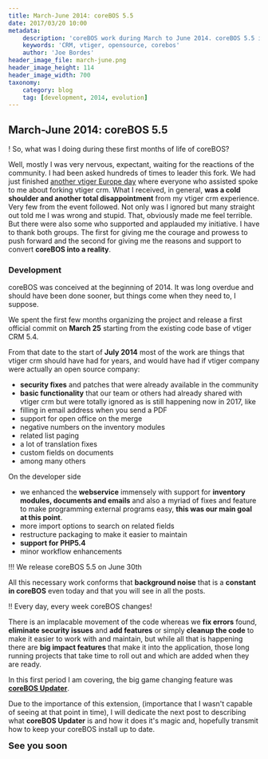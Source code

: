 ```yaml
---
title: March-June 2014: coreBOS 5.5
date: 2017/03/20 10:00
metadata:
    description: 'coreBOS work during March to June 2014. coreBOS 5.5 is released'
    keywords: 'CRM, vtiger, opensource, corebos'
    author: 'Joe Bordes'
header_image_file: march-june.png
header_image_height: 114
header_image_width: 700
taxonomy:
    category: blog
    tag: [development, 2014, evolution]
---
```


## March-June 2014: coreBOS 5.5

 ! So, what was I doing during these first months of life of coreBOS?

Well, mostly I was very nervous, expectant, waiting for the reactions of the community. I had been asked hundreds of times to leader this fork. We had just finished [another vtiger Europe day](http://crmevolutivo.com/doku.php/vtgt2013) where everyone who assisted spoke to me about forking vtiger crm. What I received, in general, **was a cold shoulder and another total disappointment** from my vtiger crm experience. Very few from the event followed. Not only was I ignored but many straight out told me I was wrong and stupid. That, obviously made me feel terrible. But there were also some who supported and applauded my initiative. I have to thank both groups. The first for giving me the courage and prowess to push forward and the second for giving me the reasons and support to convert **coreBOS into a reality**.

### Development

coreBOS was conceived at the beginning of 2014. It was long overdue and should have been done sooner, but things come when they need to, I suppose.

We spent the first few months organizing the project and release a first official commit on **March 25** starting from the existing code base of vtiger CRM 5.4.

From that date to the start of **July 2014** most of the work are things that vtiger crm should have had for years, and would have had if vtiger company were actually an open source company:

 - **security fixes** and patches that were already available in the community
 - **basic functionality** that our team or others had already shared with vtiger crm but were totally ignored as is still happening now in 2017, like
 - filling in email address when you send a PDF
 - support for open office on the merge
 - negative numbers on the inventory modules 
 - related list paging
 - a lot of translation fixes
 - custom fields on documents
 - among many others

On the developer side

 - we enhanced the **webservice** immensely with support for **inventory modules, documents and emails** and also a myriad of fixes and feature to make programming external programs easy, **this was our main goal at this point**.
 - more import options to search on related fields
 - restructure packaging to make it easier to maintain
 - **support for PHP5.4**
 - minor workflow enhancements

 !!! We release coreBOS 5.5 on June 30th
 
All this necessary work conforms that **background noise** that is a **constant in coreBOS** even today and that you will see in all the posts.

 !! Every day, every week coreBOS changes!
 
 There is an implacable movement of the code whereas we **fix errors** found, **eliminate security issues** and **add features** or simply **cleanup the code** to make it easier to work with and maintain, but while all that is happening there are **big impact features** that make it into the application, those long running projects that take time to roll out and which are added when they are ready.

In this first period I am covering, the big game changing feature was **[coreBOS Updater](../corebos-updater)**.

Due to the importance of this extension, (importance that I wasn't capable of seeing at that point in time), I will dedicate the next post to describing what **coreBOS Updater** is and how it does it's magic and, hopefully transmit how to keep your coreBOS install up to date.

**<span style="font-size:large">See you soon</span>**

